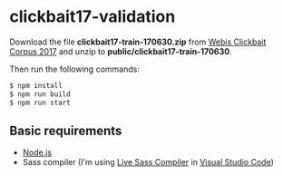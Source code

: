 # clickbait17-validation

Download the file **clickbait17-train-170630.zip** from [Webis Clickbait Corpus 2017](_blank "https://webis.de/data/webis-clickbait-17.html") and unzip to **public/clickbait17-train-170630**.

Then run the following commands:

```bash
$ npm install
$ npm run build
$ npm run start
```

## Basic requirements

* [Node.js](https://nodejs.org/en/)
* Sass compiler (I'm using [Live Sass Compiler](https://marketplace.visualstudio.com/items?itemName=ritwickdey.live-sass) in [Visual Studio Code](https://code.visualstudio.com/))